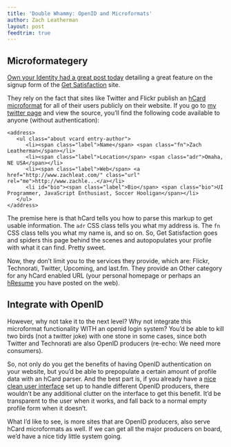 ```yaml
---
title: 'Double Whammy: OpenID and Microformats'
author: Zach Leatherman
layout: post
feedtrim: true
---
```


## Microformategery

[Own your Identity had a great post today](http://www.ownyouridentity.com/2008/04/30/get-satisfactions-nice-import-profile-feature/) detailing a great feature on the signup form of the [Get Satisfaction](http://getsatisfaction.com/people/new) site.

They rely on the fact that sites like Twitter and Flickr publish an [hCard microformat](http://microformats.org/wiki/hcard) for all of their users publicly on their website.  If you go to [my twitter page](http://twitter.com/zachleat/) and view the source, you’ll find the following code available to anyone (without authentication):

    <address>
       <ul class="about vcard entry-author">
          <li><span class="label">Name</span> <span class="fn">Zach Leatherman</span></li>
          <li><span class="label">Location</span> <span class="adr">Omaha, NE USA</span></li>
          <li><span class="label">Web</span> <a href="http://www.zachleat.com/" class="url" rel="me">http://www.zachle...</a></li>
          <li id="bio"><span class="label">Bio</span> <span class="bio">UI Programmer, JavaScript Enthusiast, Soccer Hooligan</span></li>
       </ul>
    </address>

The premise here is that hCard tells you how to parse this markup to get usable information.  The `adr` CSS class tells you what my address is.  The `fn` CSS class tells you what my name is, and so on.  So, Get Satisfaction goes and spiders this page behind the scenes and autopopulates your profile with what it can find.  Pretty sweet.

Now, they don’t limit you to the services they provide, which are: Flickr, Technorati, Twitter, Upcoming, and last.fm.  They provide an Other category for any hCard enabled URL (your personal homepage or perhaps an [hResume](http://microformats.org/wiki/hresume) you have posted on the web).

## Integrate with OpenID

However, why not take it to the next level?  Why not integrate this microformat functionality WITH an openid login system?  You’d be able to kill two birds (not a twitter joke) with one stone in some cases, since both Twitter and Technorati are also OpenID producers (re-echo: We need more consumers).

So, not only do you get the benefits of having OpenID authentication on your website, but you’d be able to prepopulate a certain amount of profile data with an hCard parser.  And the best part is, if you already have a [nice clean user interface](http://remysharp.com/2008/04/24/stop-using-openid-why-how/) set up to handle different OpenID producers, there wouldn’t be any additional clutter on the interface to get this benefit.  It’d be transparent to the user when it works, and fall back to a normal empty profile form when it doesn’t.

What I’d like to see, is more sites that are OpenID producers, also serve hCard microformats as well.  If we can get all the major producers on board, we’d have a nice tidy little system going.
